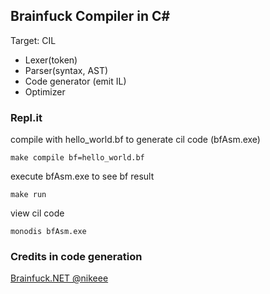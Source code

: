 ## Brainfuck Compiler in C#

Target: CIL


- Lexer(token)
- Parser(syntax, AST)
- Code generator (emit IL)
- Optimizer



### Repl.it

compile with hello_world.bf to generate cil code (bfAsm.exe) 
```
make compile bf=hello_world.bf
```

execute bfAsm.exe to see bf result
```
make run
```

view cil code
```
monodis bfAsm.exe
```

### Credits in code generation
[Brainfuck.NET @nikeee](https://github.com/nikeee/Brainfuck.NET)

